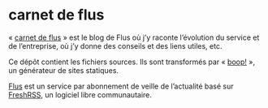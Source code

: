 # carnet de flus

« [carnet de flus](https://flus.io/carnet/index.html) » est le blog de Flus où
j’y raconte l’évolution du service et de l’entreprise, où j’y donne des
conseils et des liens utiles, etc.

Ce dépôt contient les fichiers sources. Ils sont transformés par
« [boop!](https://flus.io/carnet/index.html) », un générateur de sites
statiques.

[Flus](https://flus.io) est un service par abonnement de veille de l’actualité
basé sur [FreshRSS](https://freshrss.org), un logiciel libre communautaire.

